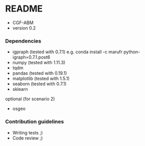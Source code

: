 # README #


* CGF-ABM
* version 0.2

### Dependencies ###

- igpraph (tested with 0.7.1)
  e.g. conda install -c marufr python-igraph=0.7.1.post6
- numpy (tested with 1.11.3)
- tqdm
- pandas (tested with 0.19.1)
- matplotlib (tested with 1.5.1)
- seaborn (tested with 0.7.1)
- sklearn

optional (for scenario 2)
- osgeo
   

### Contribution guidelines ###

* Writing tests ;)
* Code review ;)

